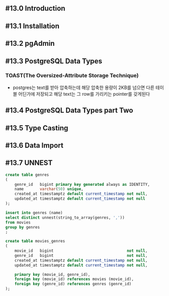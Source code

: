 ## #13.0 Introduction

## #13.1 Installation

## #13.2 pgAdmin

## #13.3 PostgreSQL Data Types

### TOAST(The Oversized-Attribute Storage Technique)
- postgres는 text를 받아 압축하는데 해당 압축한 용량이 2KB를 넘으면 다른 테이블 어딘가에 저장되고 해당 text는 그 row를 가리키는 pointer를 갖게된다

## #13.4 PostgreSQL Data Types part Two

## #13.5 Type Casting

## #13.6 Data Import

## #13.7 UNNEST

```sql
create table genres
(
    genre_id   bigint primary key generated always as IDENTITY,
    name       varchar(50) unique,
    created_at timestamptz default current_timestamp not null,
    updated_at timestamptz default current_timestamp not null
);

insert into genres (name)
select distinct unnest(string_to_array(genres, ','))
from movies
group by genres
;

create table movies_genres
(
    movie_id   bigint                                not null,
    genre_id   bigint                                not null,
    created_at timestamptz default current_timestamp not null,
    updated_at timestamptz default current_timestamp not null,

    primary key (movie_id, genre_id),
    foreign key (movie_id) references movies (movie_id),
    foreign key (genre_id) references genres (genre_id)
);
```